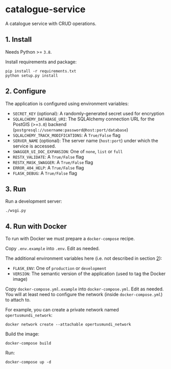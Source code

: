 # catalogue-service

A catalogue service with CRUD operations.

## 1. Install

Needs Python >= `3.8`.

Install requirements and package:

    pip install -r requirements.txt
    python setup.py install


## 2. Configure

The application is configured using environment variables:
  
 * `SECRET_KEY` (optional): A randomly-generated secret used for encryption
 * `SQLALCHEMY_DATABASE_URI`: The SQLAlchemy connection URL for the PostGIS (>=`3.0`) backend (`postgresql://username:password@host:port/database`)
 * `SQLALCHEMY_TRACK_MODIFICATIONS`: A `True/False` flag
 * `SERVER_NAME` (optional): The server name (`host:port`) under which the service is accessed.
 * `SWAGGER_UI_DOC_EXPANSION`: One of `none`, `list` or `full`
 * `RESTX_VALIDATE`: A `True/False` flag
 * `RESTX_MASK_SWAGGER`: A `True/False` flag
 * `ERROR_404_HELP`: A `True/False` flag
 * `FLASK_DEBUG`: A `True/False` flag
 
## 3. Run

Run a development server:

    ./wsgi.py
 
## 4. Run with Docker

To run with Docker we must prepare a `docker-compose` recipe.

Copy `.env.example` into `.env`. Edit as needed.

The additional environment variables here (i.e. not described in section [2](#2-configure)):

  * `FLASK_ENV`: One of `production` or `development`
  * `VERSION`: The semantic version of the application (used to tag the Docker image)

Copy `docker-compose.yml.example` into `docker-compose.yml`. Edit as needed. You will at least need to configure the network (inside `docker-compose.yml`) to attach to. 

For example, you can create a private network named `opertusmundi_network`:

    docker network create --attachable opertusmundi_network

Build the image:

    docker-compose build
   
Run:

    docker-compose up -d

